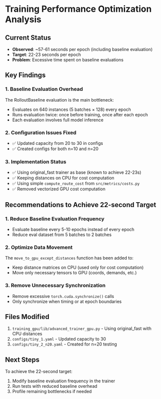 # Training Performance Optimization Analysis

## Current Status
- **Observed**: ~57-61 seconds per epoch (including baseline evaluation)
- **Target**: 22-23 seconds per epoch
- **Problem**: Excessive time spent on baseline evaluations

## Key Findings

### 1. Baseline Evaluation Overhead
The RolloutBaseline evaluation is the main bottleneck:
- Evaluates on 640 instances (5 batches × 128) every epoch
- Runs evaluation twice: once before training, once after each epoch
- Each evaluation involves full model inference

### 2. Configuration Issues Fixed
- ✅ Updated capacity from 20 to 30 in configs
- ✅ Created configs for both n=10 and n=20

### 3. Implementation Status
- ✅ Using original_fast trainer as base (known to achieve 22-23s)
- ✅ Keeping distances on CPU for cost computation
- ✅ Using simple `compute_route_cost` from `src/metrics/costs.py`
- ✅ Removed vectorized GPU cost computation

## Recommendations to Achieve 22-second Target

### 1. Reduce Baseline Evaluation Frequency
- Evaluate baseline every 5-10 epochs instead of every epoch
- Reduce eval dataset from 5 batches to 2 batches

### 2. Optimize Data Movement
The `move_to_gpu_except_distances` function has been added to:
- Keep distance matrices on CPU (used only for cost computation)
- Move only necessary tensors to GPU (coords, demands, etc.)

### 3. Remove Unnecessary Synchronization
- Remove excessive `torch.cuda.synchronize()` calls
- Only synchronize when timing or at epoch boundaries

## Files Modified
1. `training_gpu/lib/advanced_trainer_gpu.py` - Using original_fast with CPU distances
2. `configs/tiny_1.yaml` - Updated capacity to 30
3. `configs/tiny_2_n20.yaml` - Created for n=20 testing

## Next Steps
To achieve the 22-second target:
1. Modify baseline evaluation frequency in the trainer
2. Run tests with reduced baseline overhead
3. Profile remaining bottlenecks if needed
